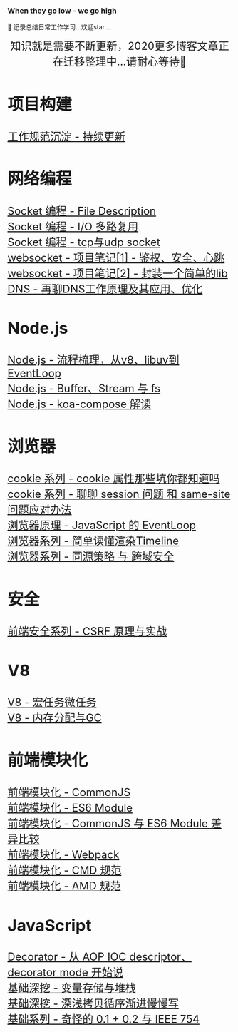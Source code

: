 ### When they go low - we go high

🌈 记录总结日常工作学习...欢迎star....

<!-- 2019 todo list  | status |
-| - |
`TypeScript` | 👋 learning |
`electron` | 🚩 working on |
`node - IPC` | 🚩 working on | -->

<!-- | 优化 | [防抖与节流](/JS/debounce.md) -->

 <!-- [数组方法](/JS/ARRAY_FUNC.md)[对象方法](/JS/OOJECT_FUNC.md)[原型链方法](/JS/JS_COMMON_FUNC.md)-->

<!-- [es6 class](/network/ES6/es6_class.md)
[类的继承](/network/ES6/es6_%E7%B1%BB%E7%9A%84%E7%BB%A7%E6%89%BF.md)
[async 下的异步编程](/network/ES6/async_await_conding.md) -->



<!-- ##### 浏览器系列
* [【浏览器系列 1-1】线程与进程](/browser/JS_browser_thread.md)
* [【浏览器系列 1-2】页面渲染-老话新谈](/network/how_browser_work.md)
* [【浏览器系列 1-3】浏览器存储](/browser/browser_storage.md)
* [【浏览器系列 1-4】Javascript垃圾回收](/JS/GC.md)
* [【浏览器系列 1-5】Javascript内存分配](/JS/memory_allocation.md)
* [【浏览器系列 1-6】浏览器跨域总结](/browser/CORS.md)`hot`
* [【浏览器系列 1-7】性能优化1 - 整体流程优化](/browser/rending_optimize.md)
* [【浏览器系列 1-8】性能优化2 - css基本性能优化](/CSS/css_optimize.md)
* [【浏览器系列 1-9】浏览器事件模型](/JS/eventMode.md)
* [【浏览器系列 1-10】浏览器中的cookie](/browser/cookie.md)   `new`
* [【浏览器系列 1-11】性能优化3 - 从渲染Timeline中深入交互优化](/browser/PaintTiming.md) `new`
* [【浏览器系列 1-12】屏幕刷新与requestAnimationFrame](/CSS/RAF.md)
* [【浏览器系列 1-13】性能优化4 - 从webpack打包配置的优化](/browser/webpack_optimize.md) `new`
* [【浏览器系列 1-14】性能优化5 - 从CSS合成层着手的渲染优化](/CSS/GPU.md) `写作中...`
* 【浏览器系列 1-15】性能优化6 - 前端资源重新加载  -->

<!-- | 其他 | [常见算法的JS实现](/algorithm/common.md/) -->

<!-- ##### ECMAScript 系列`Javascript` `ES6`
* [【ES6 1-1】Decorator - 肩负历史前行](/ES6/decorator.md)
* [【ES6 1-1】Async/await - 同步方式写异步](/ES6/async_await_conding.md)
* [【JS 2-1】Javascript EventLoop In Browser](/JS/eventloop.md)
* [【JS 2-2】再看闭包](/JS/closure.md)
* [【JS 2-3】作用域链](/JS/[[SCOPE]].md)
* [【JS 2-4】微任务](/JS/microTask.md)
* [【JS 2-5】Javascript模块化方案总结](/project_build/js_modules.md)
* [【JS 2-6】this指向哪里](/JS/apply_call_bind_this.md)
* [【JS 2-7】类型检测](/JS/type_inspect.md)
* [【JS 2-7】RAF-熟悉的陌生人](/CSS/RAF.md) `写作中...`
* [【JS 2-8】函数参数传值还是传引用](/JS/function_param.md)    -->

<!-- ##### Typescript
* 【Typescript 1-1】typescript中的模块化
* 【Typescript 1-2】ts + vue2.x 开发总结

##### 设计模式系列
* [【设计模式 1-X】设计模式总览](/design_mode/summary.md)
* [【设计模式 1-1】观察者模式](/design_mode/observer.md)
* [【设计模式 1-2】单例模式](/design_mode/singleton.md)
* [【设计模式 1-3】策略模式](/design_mode/strategy.md)
* [【设计模式 1-4】原型模式](/design_mode/prototype.md) -->


<!-- ##### 手写模拟系列
* [【数据结构 1-1】单链表](/algorithm/data_structure/linkedlist/)、[数组](/algorithm/data_structure/array/)、[顺序栈](/algorithm/data_structure/stack/) 、[顺序队列](/algorithm/data_structure/queue/)
* [【排序 2-1】冒泡排序](/algorithm/data_structure/sort/BubbleSort.js)、[选择排序](/algorithm/data_structure/sort/SelectSort.js)、[插入+希尔排序](/algorithm/data_structure/sort/InsertSort.js)
* [【排序 2-2】归并排序](/algorithm/data_structure/sort/MergeSort.js)、[快速排序](/algorithm/data_structure/sort/QuickSort.js)
* [【排序 2-3】计数排序](/algorithm/data_structure/sort/CountSort.js)、[桶排序](/algorithm/data_structure/sort/BucketSort.js)
* [【模拟 3-1】手工实现一个Promise](https://github.com/HXWfromDJTU/sw-promise)
* [【模拟 3-2】手工实现深拷贝](/algorithm/deepCopy.js)
* [【模拟 3-3】ES3模拟实现 apply-call-bind](/algorithm/bind.js)
* [【模拟 3-4】实现简单的eventEmitter](/algorithm/data_structure/observer.js)
* [【模拟 3-5】数组扁平化](/algorithm/flatten.js)
* [【模拟 3-6】防抖与节流](/algorithm/debounce_throttle.js)
* [【模拟 3-7】New_Extend_Create_Assign_Instanceof模拟](/algorithm/instanceof.js)
* [【模拟 3-8】LazyMan--模拟一个简单的异步链式调用栈](/algorithm/LazyMan.js)
* [【模拟 3-9】模拟一个基础的前端路由](/algorithm/router)  `new`
* [【模拟 3-10】模拟一个简单的KOA](https://github.com/HXWfromDJTU/sw-koa)  `new`

##### 网络传输系列
* [【传输层 1-1】DNS基本原理](/network/DNS.md)
* [【传输层 1-2】TCP与UDP](/network/network_class/TCP.md)
* [【应用层 2-1】HTTP 2.0🔱](/network/http/http2.0.md)
* [【应用层 2-2】HTTP状态码 - 从报文头一一分析](/network/http/status_code/summary.md) `hot`
* [【应用层 2-3】从报文分析HTTPS握手过程](/network/http/https.md)
* [【应用层 2-4】“熟悉而陌生”的GET_&_POST](/network/http/post_get.md)
* [【网络安全 3-1】XSS 与 CSRF](/browser/CSRF_XSS.md)
* [【摸索ssl证书申请及配置】](/network/https_certificate.md)


##### Node系列
* [【node系列 1-1】Node eventLoop](/node/core/eventloop_in_node.md)
* [【node系列 1-2】Node 异步I/O实现](/node/core/node_io.md)
* [【node系列 1-3】socket 与 FileDescription](/network/socket.md)
* [【node系列 1-4】libuv源码解读](/node/core/libuv/libUV.md)
* [【node系列 1-5】node多进程与egg.js](/node/multi_process.md)
* [【node系列 1-6】内建模块之V8](/node/core/v8/v8.md)
* [【node系列 1-7】小议node异常处理](/node/error_handler.md)
* [【node系列 1-8】node架构总览](/node/core/overview.md)

##### React源码解析
* [【React源码 1-1】从React.jsReact对象上的方法](/react/source_ch1.md)
* [【React源码 1-2】从Fiber对象说起的更新与调度](/react/source_ch2.md)



##### 框架 与 工具系列
* [【框架Vue 1-1】vue_compile相关](/vue/vue_render.md)
* [【框架Vue 1-2】vue_nextTick源码解读 与 eventLoop](./vue/nextTick.md)
* [【框架Vue 1-3】vue_DOM更新机制](./vue/vue_dom_nextTick.md)
* [【框架Vue 1-4】手供实现一个双向绑定](/vue/manual_two_way_binding.md)
* [【工具Babel 2-1】babel_原理&基础配置](./project_build/babel.md)
* [【工具Babel 2-1】babel_插件开发](./project_build/babel_plugin_dev.md)
* [【工具Webpack 3-1】webpack工作原理](/project_build/webpack/how_webpack_work.md)
* [【工具Webpack 3-2】webpack多入口配置](./project_build/webpack/multi_entry.md)
* [【框架ElementUI 4-1】源码解读之el-scrollbar](/network/elementUI/elementUI%E6%BA%90%E7%A0%81%E8%A7%A3%E8%AF%BB%E4%B9%8Bel-scrollbar.md)
* [【框架ElementUI 4-2】$message](/network/elementUI/$message.md)
* 【框架ElementUI 4-2】源码解读之Event机制
* [【工具git 5-1】git_flow](/project_build/git/git_flow.md)
* [【工具npm 6-1】node依赖包的版本管理](/project_build/npm_package_version.md) -->

<!-- [axios常见问题](/network/vue/axios%E5%B8%B8%E8%A7%81%E9%97%AE%E9%A2%98.md)-->

<!-- | 开发 | [node依赖包的版本管理](/project/node_module_manage.md)-->


<!-- [Vue组件数据流](/network/vue/Vue%E7%BB%84%E4%BB%B6%E6%95%B0%E6%8D%AE%E6%B5%81.md)-->

<!-- ##### Chrome Devtools使用指南 （待完成）
* 【Devtools 1-1】Element面板 - Rendering
* 【Devtools 2-1】Source面板  - 断点与资源分布
* 【Devtools 3-1】Network面板 - 网络调试
* 【Devtools 3-2】Network面板 - timeline
* 【Devtools 3-3】Performance - 性能监测  -->

<!--
##### 项目难点系列
* 轨迹计算+绘图导致的UI卡顿 -->

<!-- ##### python系列
* [【python系列 1-1】爬虫练习](/python/python/crawler.md)
 -->

<!-- ##### 归纳图例 -->
<!-- ###### vue双向绑定流程图
![vue双向绑定原理流程图](./vue/Vue_twoway_binding.png)


###### Vue-router实现流程图
![Vue-router实现流程图](./vue/vue-router/Vue-router.png) -->

<div align=center>

<font size=5>知识就是需要不断更新，2020更多博客文章正在迁移整理中...请耐心等待🚧</span>
</div> 

## 项目构建
[工作规范沉淀 - 持续更新](https://github.com/HXWfromDJTU/blog/issues/30)

## 网络编程
[Socket 编程 - File Description](https://github.com/HXWfromDJTU/blog/issues/12)     
[Socket 编程 - I/O 多路复用](https://github.com/HXWfromDJTU/blog/issues/13)    
[Socket 编程 - tcp与udp socket](https://github.com/HXWfromDJTU/blog/issues/14)    
[websocket - 项目笔记[1] - 鉴权、安全、心跳 ](https://github.com/HXWfromDJTU/blog/issues/15)       
[websocket - 项目笔记[2] - 封装一个简单的lib](https://github.com/HXWfromDJTU/blog/issues/16)   
[DNS - 再聊DNS工作原理及其应用、优化](https://github.com/HXWfromDJTU/blog/issues/19)  

## Node.js
[Node.js - 流程梳理，从v8、libuv到EventLoop](https://github.com/HXWfromDJTU/blog/issues/25)    
[Node.js - Buffer、Stream 与 fs](https://github.com/HXWfromDJTU/blog/issues/26)     
[Node.js - koa-compose 解读](https://github.com/HXWfromDJTU/blog/issues/11)      

## 浏览器
[cookie 系列 - cookie 属性那些坑你都知道吗](https://github.com/HXWfromDJTU/blog/issues/22)       
[cookie 系列 - 聊聊 session 问题 和 same-site 问题应对办法](https://github.com/HXWfromDJTU/blog/issues/30)       
[浏览器原理 - JavaScript 的 EventLoop](https://github.com/HXWfromDJTU/blog/issues/24)     
[浏览器系列 - 简单读懂渲染Timeline](https://github.com/HXWfromDJTU/blog/issues/27)   
[浏览器系列 - 同源策略 与 跨域安全](https://github.com/HXWfromDJTU/blog/issues/28)     

## 安全
[前端安全系列 - CSRF 原理与实战](https://github.com/HXWfromDJTU/blog/issues/29)

## V8
[V8 - 宏任务微任务](https://github.com/HXWfromDJTU/blog/issues/23)  
[V8 - 内存分配与GC](https://github.com/HXWfromDJTU/blog/issues/21)  
  

## 前端模块化
[前端模块化 - CommonJS](https://github.com/HXWfromDJTU/blog/issues/4)  
[前端模块化 - ES6 Module](https://github.com/HXWfromDJTU/blog/issues/5)  
[前端模块化 - CommonJS 与 ES6 Module 差异比较](https://github.com/HXWfromDJTU/blog/issues/6)  
[前端模块化 - Webpack](https://github.com/HXWfromDJTU/blog/issues/9)  
[前端模块化 - CMD 规范](https://github.com/HXWfromDJTU/blog/issues/8)  
[前端模块化 - AMD 规范](https://github.com/HXWfromDJTU/blog/issues/7)  

## JavaScript
[Decorator - 从 AOP IOC descriptor、decorator mode 开始说 ](https://github.com/HXWfromDJTU/blog/issues/10)        
[基础深挖 - 变量存储与堆栈](https://github.com/HXWfromDJTU/blog/issues/17)    
[基础深挖 - 深浅拷贝循序渐进慢慢写](https://github.com/HXWfromDJTU/blog/issues/18)       
[基础系列 - 奇怪的 0.1 + 0.2 与 IEEE 754](https://github.com/HXWfromDJTU/blog/issues/20)   







